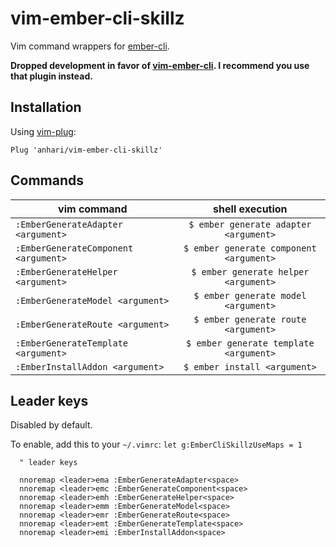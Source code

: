 # vim-ember-cli-skillz
Vim command wrappers for [ember-cli](https://ember-cli.com/).

**Dropped development in favor of [vim-ember-cli](https://github.com/alexlafroscia/vim-ember-cli). I recommend you use that plugin instead.**

## Installation

Using [vim-plug](https://github.com/junegunn/vim-plug):

```
Plug 'anhari/vim-ember-cli-skillz'
```

## Commands

| vim command                          | shell execution                        |
| -------------------------------------|:--------------------------------------:|
| `:EmberGenerateAdapter <argument>`   | `$ ember generate adapter <argument>`  |
| `:EmberGenerateComponent <argument>` | `$ ember generate component <argument>`|
| `:EmberGenerateHelper <argument>`    | `$ ember generate helper <argument>`   |
| `:EmberGenerateModel <argument>`     | `$ ember generate model <argument>`    |
| `:EmberGenerateRoute <argument>`     | `$ ember generate route <argument>`    |
| `:EmberGenerateTemplate <argument>`  | `$ ember generate template <argument>` |
| `:EmberInstallAddon <argument>`      | `$ ember install <argument>`           |

## Leader keys

Disabled by default.

To enable, add this to your `~/.vimrc`:  `let g:EmberCliSkillzUseMaps = 1`

``` viml
  " leader keys

  nnoremap <leader>ema :EmberGenerateAdapter<space>
  nnoremap <leader>emc :EmberGenerateComponent<space>
  nnoremap <leader>emh :EmberGenerateHelper<space>
  nnoremap <leader>emm :EmberGenerateModel<space>
  nnoremap <leader>emr :EmberGenerateRoute<space>
  nnoremap <leader>emt :EmberGenerateTemplate<space>
  nnoremap <leader>emi :EmberInstallAddon<space>
```
